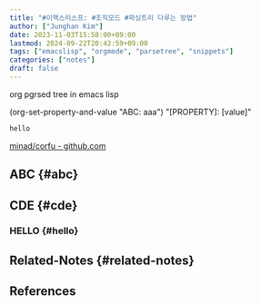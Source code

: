```yaml
---
title: "#이맥스리스프: #조직모드 #파싱트리 다루는 방법"
author: ["Junghan Kim"]
date: 2023-11-03T15:58:00+09:00
lastmod: 2024-09-22T20:42:59+09:00
tags: ["emacslisp", "orgmode", "parsetree", "snippets"]
categories: ["notes"]
draft: false
---
```


org pgrsed tree in emacs lisp

(org-set-property-and-value "ABC: aaa") "[PROPERTY]: [value]"

```bash
hello
```

[minad/corfu - github.com](https://github.com/minad/corfu)


## ABC {#abc}


## CDE {#cde}




### HELLO {#hello}


## Related-Notes {#related-notes}

## References

<style>.csl-entry{text-indent: -1.5em; margin-left: 1.5em;}</style><div class="csl-bib-body">
</div>
